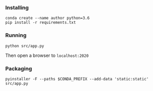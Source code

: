 ### Installing

```
conda create --name author python=3.6
pip install -r requirements.txt
```

### Running

```
python src/app.py
```
Then open a browser to `localhost:2020`

### Packaging

```
pyinstaller -F --paths $CONDA_PREFIX --add-data 'static:static' src/app.py
```
